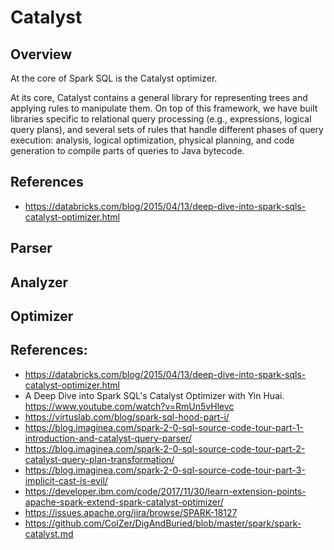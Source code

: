 # Catalyst

## Overview
At the core of Spark SQL is the Catalyst optimizer.

At its core, Catalyst contains a general library for representing trees and applying rules to manipulate them. On top of this framework, we have built libraries specific to relational query processing (e.g., expressions, logical query plans), and several sets of rules that handle different phases of query execution: analysis, logical optimization, physical planning, and code generation to compile parts of queries to Java bytecode.

## References

* https://databricks.com/blog/2015/04/13/deep-dive-into-spark-sqls-catalyst-optimizer.html

## Parser





## Analyzer




## Optimizer





## References:
* https://databricks.com/blog/2015/04/13/deep-dive-into-spark-sqls-catalyst-optimizer.html
* A Deep Dive into Spark SQL's Catalyst Optimizer with Yin Huai. https://www.youtube.com/watch?v=RmUn5vHlevc
* https://virtuslab.com/blog/spark-sql-hood-part-i/
* https://blog.imaginea.com/spark-2-0-sql-source-code-tour-part-1-introduction-and-catalyst-query-parser/
* https://blog.imaginea.com/spark-2-0-sql-source-code-tour-part-2-catalyst-query-plan-transformation/
* https://blog.imaginea.com/spark-2-0-sql-source-code-tour-part-3-implicit-cast-is-evil/
* https://developer.ibm.com/code/2017/11/30/learn-extension-points-apache-spark-extend-spark-catalyst-optimizer/
* https://issues.apache.org/jira/browse/SPARK-18127
* https://github.com/ColZer/DigAndBuried/blob/master/spark/spark-catalyst.md